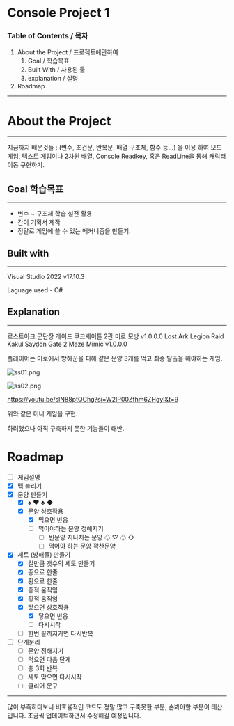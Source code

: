 # Console Project 1

### Table of Contents / 목차

1. About the Project / 프로젝트에관하여
    1. Goal / 학습목표
    2. Built With / 사용된 툴
    3. explanation / 설명
2. Roadmap

---

# About the Project

---

지금까지 배운것들 : (변수, 조건문, 반복문, 배열 구조체, 함수 등…)
을 이용 하여 모드게임, 텍스트 게임이나  2차원 배열,  Console Readkey, 혹은 ReadLine을 통해 캐릭터 이동 구현하기.

## Goal 학습목표

---

- 변수 ~ 구조체 학습 실전 활용
- 간이 기획서 제작
- 정말로 게임에 쓸 수 있는 메커니즘을 만들기.

## Built with

---

Visual Studio 2022 v17.10.3

Laguage used - C#

## Explanation

---

로스트아크 군단장 레이드 쿠크세이튼 2관 미로 모방  v1.0.0.0
Lost Ark Legion Raid  Kakul Saydon Gate 2 Maze Mimic v1.0.0.0

플레이어는 미로에서 방해꾼을 피해 같은 문양 3개를 먹고 최종 탈출을 해야하는 게임.

![ss01.png](https://prod-files-secure.s3.us-west-2.amazonaws.com/3419e465-3ff2-4d8d-b145-444e943b434e/7e4bc144-bb70-4b32-aab3-1d3217b1b2b1/8804d06f-d3c0-4733-9de5-3ec23cec8f6b.png)

![ss02.png](https://prod-files-secure.s3.us-west-2.amazonaws.com/3419e465-3ff2-4d8d-b145-444e943b434e/5cbd4e28-9f9a-4a02-80da-1ecfffb5b107/ss02.png)

https://youtu.be/slN88ptQChg?si=W2IP00Zfhm6ZHgyl&t=9

위와 같은 미니 게임을 구현.

하려했으나 아직 구축하지 못한 기능들이 태반.

# Roadmap

- [ ]  게임설명
- [x]  맵 늘리기
- [x]  문양 만들기
    - [x]  ♠ ♥ ♣ ◆
    - [x]  문양 상호작용
        - [x]  먹으면 반응
        - [ ]  먹어야하는 문양 정해지기
            - [ ]  빈문양 지나치는 문양 ♤ ♡ ♧  ◇
            - [ ]  먹어야 하는 문양 꽉찬문양
- [x]  세토 (방해물) 만들기
    - [x]  길만큼 갯수의 세토 만들기
    - [x]  종으로 한줄
    - [x]  횡으로 한줄
    - [x]  종적 움직임
    - [x]  횡적 움직임
    - [x]  닿으면 상호작용
        - [x]  닿으면 반응
        - [ ]  다시시작
    - [ ]  한번 끝까지가면 다시반복
- [ ]  단계분리
    - [ ]  문양 정해지기
    - [ ]  먹으면 다음 단계
    - [ ]  총 3회 반복
    - [ ]  세토 맞으면 다시시작
    - [ ]  클리어 문구

---

많이 부족하다보니 비효율적인 코드도 정말 많고 구축못한 부분, 손봐야할 부분이 태산입니다.
조금씩 업데이트하면서 수정해갈 예정입니다.
